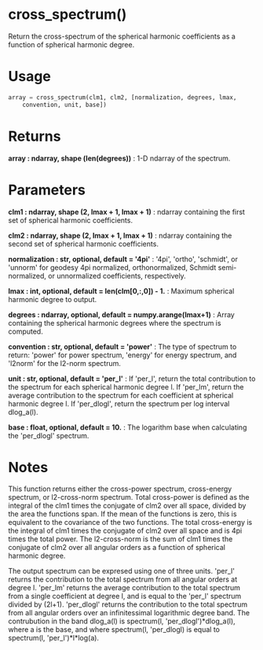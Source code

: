 # cross_spectrum()

Return the cross-spectrum of the spherical harmonic coefficients as a
function of spherical harmonic degree.

# Usage

```python
array = cross_spectrum(clm1, clm2, [normalization, degrees, lmax,
    convention, unit, base])
```

# Returns

**array : ndarray, shape (len(degrees))**
:   1-D ndarray of the spectrum.

# Parameters

**clm1 : ndarray, shape (2, lmax + 1, lmax + 1)**
:   ndarray containing the first set of spherical harmonic coefficients.

**clm2 : ndarray, shape (2, lmax + 1, lmax + 1)**
:   ndarray containing the second set of spherical harmonic coefficients.

**normalization : str, optional, default = '4pi'**
:   '4pi', 'ortho', 'schmidt', or 'unnorm' for geodesy 4pi normalized,
        orthonormalized, Schmidt semi-normalized, or unnormalized coefficients,
        respectively.

**lmax : int, optional, default = len(clm[0,:,0]) - 1.**
:   Maximum spherical harmonic degree to output.

**degrees : ndarray, optional, default = numpy.arange(lmax+1)**
:   Array containing the spherical harmonic degrees where the spectrum
        is computed.

**convention : str, optional, default = 'power'**
:   The type of spectrum to return: 'power' for power spectrum, 'energy'
        for energy spectrum, and 'l2norm' for the l2-norm spectrum.

**unit : str, optional, default = 'per_l'**
:   If 'per_l', return the total contribution to the spectrum for each
        spherical harmonic degree l. If 'per_lm', return the average
        contribution to the spectrum for each coefficient at spherical
        harmonic degree l. If 'per_dlogl', return the spectrum per log
        interval dlog_a(l).

**base : float, optional, default = 10.**
:   The logarithm base when calculating the 'per_dlogl' spectrum.

# Notes

This function returns either the cross-power spectrum, cross-energy
spectrum, or l2-cross-norm spectrum. Total cross-power is defined as the
integral of the clm1 times the conjugate of clm2 over all space, divided
by the area the functions span. If the mean of the functions is zero,
this is equivalent to the covariance of the two functions. The total
cross-energy is the integral of clm1 times the conjugate of clm2 over all
space and is 4pi times the total power. The l2-cross-norm is the
sum of clm1 times the conjugate of clm2 over all angular orders as a
function of spherical harmonic degree.

The output spectrum can be expresed using one of three units. 'per_l'
returns the contribution to the total spectrum from all angular orders
at degree l. 'per_lm' returns the average contribution to the total
spectrum from a single coefficient at degree l, and is equal to the
'per_l' spectrum divided by (2l+1). 'per_dlogl' returns the contribution to
the total spectrum from all angular orders over an infinitessimal
logarithmic degree band. The contrubution in the band dlog_a(l) is
spectrum(l, 'per_dlogl')\*dlog_a(l), where a is the base, and where
spectrum(l, 'per_dlogl) is equal to spectrum(l, 'per_l')\*l\*log(a).
    